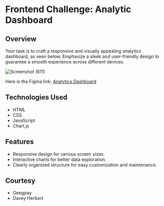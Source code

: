 # Frontend Challenge: Analytic Dashboard
## Overview
Your task is to craft a responsive and visually appealing analytics dashboard, as seen below. Emphasize a sleek and user-friendly design to guarantee a smooth experience across different devices.

![Screenshot (611)](https://github.com/Taofeeqah/Analytics-dashboard/assets/45803442/3631f49b-54dd-47a7-b328-e260768024bc)

Here is the Figma link: [Analytics Dashboard](https://www.figma.com/file/IvIZCBKMfmY3Qty0Gqx6S8/Analytics-Dashboard?type=design&node-id=1%3A3&mode=design&t=BJeq5TMSwzAaqlz0-1)

## Technologies Used
* HTML
* CSS
* JavaScript
* Chart.js

## Features
* Responsive design for various screen sizes.
* Interactive charts for better data exploration.
* Clearly organized structure for easy customization and maintenance.

## Courtesy
* Geegpay
* Davey Herbert
